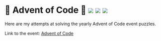# 🎄 Advent of Code 🎄 ![](https://img.shields.io/badge/day%20📅-19-blue) ![](https://img.shields.io/badge/stars%20⭐-10-yellow) ![](https://img.shields.io/badge/days%20completed-5-red)

Here are my attempts at solving the yearly Advent of Code event puzzles.

Link to the event: [Advent of Code](https://adventofcode.com/)
